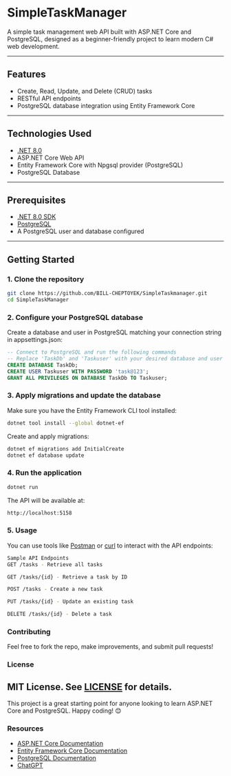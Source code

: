 # SimpleTaskManager

A simple task management web API built with ASP.NET Core and PostgreSQL, designed as a beginner-friendly project to learn modern C# web development.

---

## Features

- Create, Read, Update, and Delete (CRUD) tasks  
- RESTful API endpoints  
- PostgreSQL database integration using Entity Framework Core  

---

## Technologies Used

- [.NET 8.0](https://dotnet.microsoft.com/en-us/)  
- ASP.NET Core Web API  
- Entity Framework Core with Npgsql provider (PostgreSQL)  
- PostgreSQL Database  

---

## Prerequisites

- [.NET 8.0 SDK](https://dotnet.microsoft.com/en-us/download)  
- [PostgreSQL](https://www.postgresql.org/download/)  
- A PostgreSQL user and database configured  

---

## Getting Started

### 1. Clone the repository

```bash
git clone https://github.com/BILL-CHEPTOYEK/SimpleTaskmanager.git
cd SimpleTaskManager
```

### 2. Configure your PostgreSQL database
Create a database and user in PostgreSQL matching your connection string in appsettings.json:

```sql
-- Connect to PostgreSQL and run the following commands
-- Replace 'TaskDb' and 'Taskuser' with your desired database and user names
CREATE DATABASE TaskDb;
CREATE USER Taskuser WITH PASSWORD 'task@123';
GRANT ALL PRIVILEGES ON DATABASE TaskDb TO Taskuser;
```

### 3. Apply migrations and update the database
Make sure you have the Entity Framework CLI tool installed:
```bash
dotnet tool install --global dotnet-ef
```
Create and apply migrations:
```bash
dotnet ef migrations add InitialCreate
dotnet ef database update
```

### 4. Run the application
```bash
dotnet run
```
The API will be available at:
```bash
http://localhost:5158
```
### 5. Usage
You can use tools like [Postman](https://www.postman.com/) or [curl](https://curl.se/) to interact with the API endpoints:
```bash
Sample API Endpoints
GET /tasks - Retrieve all tasks

GET /tasks/{id} - Retrieve a task by ID

POST /tasks - Create a new task

PUT /tasks/{id} - Update an existing task

DELETE /tasks/{id} - Delete a task
```

### Contributing
Feel free to fork the repo, make improvements, and submit pull requests!

### License
MIT License. See [LICENSE](LICENSE) for details.
---
This project is a great starting point for anyone looking to learn ASP.NET Core and PostgreSQL.
Happy coding! 😊
### Resources
- [ASP.NET Core Documentation](https://docs.microsoft.com/en-us/aspnet/core/)
- [Entity Framework Core Documentation](https://docs.microsoft.com/en-us/ef/core/)
- [PostgreSQL Documentation](https://www.postgresql.org/docs/)
- [ChatGPT](https://openai.com/chatgpt)
